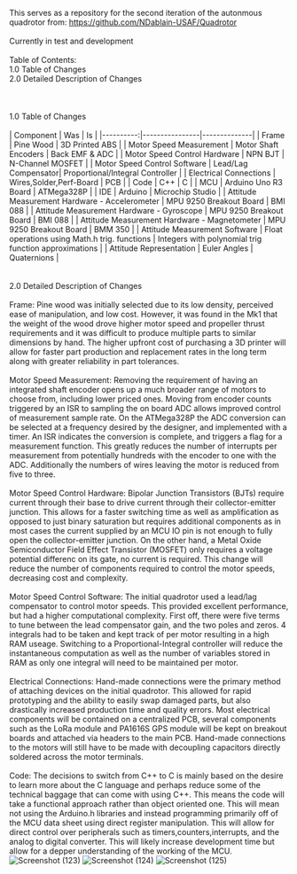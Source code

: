 This serves as a repository for the second iteration of the autonmous quadrotor from: https://github.com/NDablain-USAF/Quadrotor
<br /> 
<br /> 
Currently in test and development
<br /> 
<br /> 
Table of Contents:<br /> 
1.0    Table of Changes<br /> 
2.0    Detailed Description of Changes         
<br /> 
<br /> 
<br /> 
1.0 Table of Changes
<br /> 
<br /> 
| Component | Was | Is |
|----------:|----------------|--------------|
| Frame | Pine Wood | 3D Printed ABS |
| Motor Speed Measurement | Motor Shaft Encoders | Back EMF & ADC |
| Motor Speed Control Hardware | NPN BJT | N-Channel MOSFET |
| Motor Speed Control Software | Lead/Lag Compensator| Proportional/Integral Controller |
| Electrical Connections | Wires,Solder,Perf-Board | PCB |
| Code | C++ | C |
| MCU | Arduino Uno R3 Board | ATMega328P |
| IDE | Arduino | Microchip Studio |
| Attitude Measurement Hardware - Accelerometer | MPU 9250 Breakout Board | BMI 088 |
| Attitude Measurement Hardware - Gyroscope | MPU 9250 Breakout Board | BMI 088 |
| Attitude Measurement Hardware - Magnetometer | MPU 9250 Breakout Board | BMM 350 |
| Attitude Measurement Software | Float operations using Math.h trig. functions | Integers with polynomial trig function approximations |
| Attitude Representation | Euler Angles | Quaternions |
<br /> 
<br /> 
<br /> 
2.0 Detailed Description of Changes
<br /> 
<br /> 
  Frame: Pine wood was initially selected due to its low density, perceived ease of manipulation, and low cost. However, it was found in the Mk1 that the weight of the wood drove higher motor speed and propeller thrust requirements and it was difficult to produce multiple parts to similar dimensions by hand. The higher upfront cost of purchasing a 3D printer will allow for faster part production and replacement rates in the long term along with greater reliability in part tolerances.
  <br /> 
  <br /> 
  Motor Speed Measurement: Removing the requirement of having an integrated shaft encoder opens up a much broader range of motors to choose from, including lower priced ones. Moving from encoder counts triggered by an ISR to sampling the on board ADC allows improved control of measurement sample rate. On the ATMega328P the ADC conversion can be selected at a frequency desired by the designer, and implemented with a timer. An ISR indicates the conversion is complete, and triggers a flag for a measurement function. This greatly reduces the number of interrupts per measurement from potentially hundreds with the encoder to one with the ADC. Additionally the numbers of wires leaving the motor is reduced from five to three. 
  <br /> 
  <br /> 
  Motor Speed Control Hardware: Bipolar Junction Transistors (BJTs) require current through their base to drive current through their collector-emitter junction. This allows for a faster switching time as well as amplification as opposed to just binary saturation but requires additional components as in most cases the current supplied by an MCU IO pin is not enough to fully open the collector-emitter junction. On the other hand, a Metal Oxide Semiconductor Field Effect Transistor (MOSFET) only requires a voltage potential differenc on its gate, no current is required. This change will reduce the number of components required to control the motor speeds, decreasing cost and complexity.
  <br />
  <br />
   Motor Speed Control Software: The initial quadrotor used a lead/lag compensator to control motor speeds. This provided excellent performance, but had a higher computational complexity. First off, there were five terms to tune between the lead compensator gain, and the two poles and zeros. 4 integrals had to be taken and kept track of per motor resulting in a high RAM useage. Switching to a Proportional-Integral controller will reduce the instantaneous computation as well as the number of variables stored in RAM as only one integral will need to be maintained per motor.
   <br />
   <br />
   Electrical Connections: Hand-made connections were the primary method of attaching devices on the initial quadrotor. This allowed for rapid prototyping and the ability to easily swap damaged parts, but also drastically increased production time and quality errors. Most electrical components will be contained on a centralized PCB, several components such as the LoRa module and PA1616S GPS module will be kept on breakout boards and attached via headers to the main PCB. Hand-made connections to the motors will still have to be made with decoupling capacitors directly soldered across the motor terminals.
   <br />
   <br />
   Code: The decisions to switch from C++ to C is mainly based on the desire to learn more about the C language and perhaps reduce some of the technical baggage that can come with using C++. This means the code will take a functional approach rather than object oriented one. This will mean not using the Arduino.h libraries and instead programming primarily off of the MCU data sheet using direct register manipulation. This will allow for direct control over peripherals such as timers,counters,interrupts, and the analog to digital converter. This will likely increase development time but allow for a depper understanding of the working of the MCU.
![Screenshot (123)](https://github.com/user-attachments/assets/4d2438ac-33c3-450f-a7b0-e4bc09b90f4f)
![Screenshot (124)](https://github.com/user-attachments/assets/2bce2013-8938-41ce-964c-524cb2ae7216)
![Screenshot (125)](https://github.com/user-attachments/assets/2374a117-1842-43d7-8572-21a1cb23d0c2)
